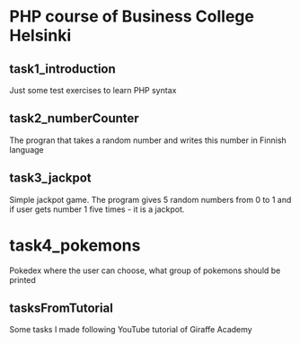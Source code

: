 # PHP course of Business College Helsinki

## task1_introduction

Just some test exercises to learn PHP syntax

## task2_numberCounter

The progran that takes a random number and writes this number in Finnish language

## task3_jackpot

Simple jackpot game. The program gives 5 random numbers from 0 to 1 and if user gets number 1 five times - it is a jackpot.

# task4_pokemons

Pokedex where the user can choose, what group of pokemons should be printed

## tasksFromTutorial

Some tasks I made following YouTube tutorial of Giraffe Academy
